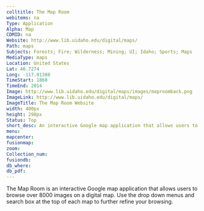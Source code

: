 ```yaml
---
colltitle: The Map Room
webitems: na
Type: Application
Alpha: Map
CDMID: na
Website: http://www.lib.uidaho.edu/digital/maps/
Path: maps
Subjects: Forests; Fire; Wilderness; Mining; UI; Idaho; Sports; Maps
MediaType: maps
Location: United States
Lat: 46.7274
Long: -117.01388
TimeStart: 1860
TimeEnd: 2014
Image: http://www.lib.uidaho.edu/digital/maps/images/maproomback.png
ImageLink: http://www.lib.uidaho.edu/digital/maps/
ImageTitle: The Map Room Website
width: 400px
height: 298px
Status: Top
short_desc: An interactive Google map application that allows users to browse over 8000 images on a digital map
menu: 
mapcenter: 
fusionmap: 
zoom: 
Collection_num: 
fusiondb: 
db_where: 
db_pdf: 
---
```

The Map Room is an interactive Google map application that allows users to browse over 8000 images on a digital map. Use the drop down menus and search box at the top of each map to further refine your browsing.